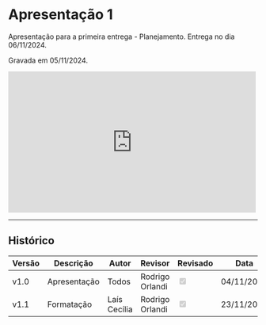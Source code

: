 # Apresentação 1

Apresentação para a primeira entrega - Planejamento. Entrega no dia 06/11/2024.

Gravada em 05/11/2024.

<iframe width="500" height="285" src="https://www.youtube.com/embed/BTqjfn-Cc2w" title="[2024-2] Requisitos - Grupo 2 - Apresentação 1" frameborder="0" allow="accelerometer; autoplay; clipboard-write; encrypted-media; gyroscope; picture-in-picture; web-share" referrerpolicy="strict-origin-when-cross-origin" allowfullscreen></iframe>

---

## Histórico

| Versão | Descrição                  | Autor     | Revisor | Revisado | Data       |
|--------|----------------------------|-----------|---------|----------|------------|
| v1.0   | Apresentação               | Todos     | Rodrigo Orlandi    | <input type="checkbox" onclick="return false;" disabled checked/>      | 04/11/2024 |
| v1.1   | Formatação                 | Laís Cecília            | Rodrigo Orlandi                        |<input type="checkbox" onclick="return false;" disabled checked/>        | 23/11/2024 |